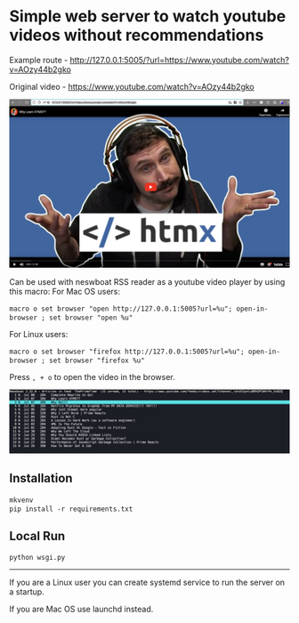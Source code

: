 # Simple web server to watch youtube videos without recommendations

Example route -
http://127.0.0.1:5005/?url=https://www.youtube.com/watch?v=AOzy44b2gko

Original video - https://www.youtube.com/watch?v=AOzy44b2gko

![](screenshots/route_example.png)

Can be used with neswboat RSS reader as a youtube video player by using this macro:
For Mac OS users:
```
macro o set browser "open http://127.0.0.1:5005?url=%u"; open-in-browser ; set browser "open %u"
```

For Linux users:
```
macro o set browser "firefox http://127.0.0.1:5005?url=%u"; open-in-browser ; set browser "firefox %u"
```

Press `, + o` to open the video in the browser.

![](screenshots/newsboat_demo.png)

## Installation

```
mkvenv
pip install -r requirements.txt
```

## Local Run

```
python wsgi.py
```
---

If you are a Linux user you can create systemd service to run the server on a startup.

If you are Mac OS use launchd instead.
